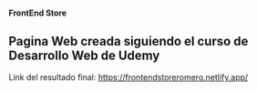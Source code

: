 #### FrontEnd Store
## Pagina Web creada siguiendo el curso de Desarrollo Web de Udemy
Link del resultado final: https://frontendstoreromero.netlify.app/
